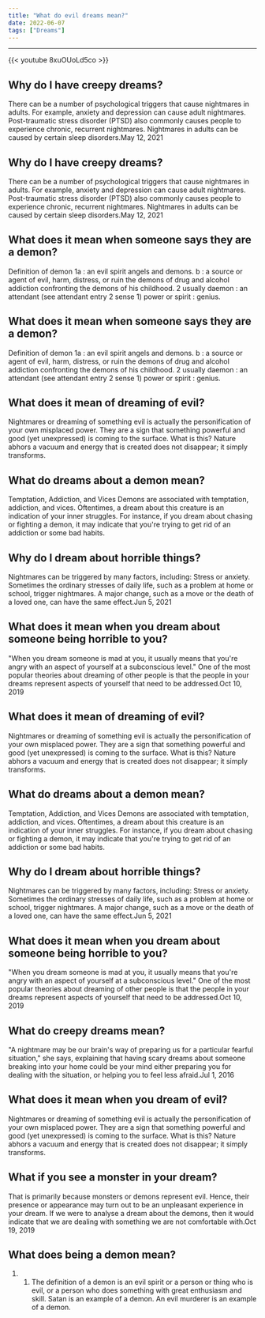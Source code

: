 ```yaml
---
title: "What do evil dreams mean?"
date: 2022-06-07
tags: ["Dreams"]
---
```


---
{{< youtube 8xuOUoLd5co >}}
## Why do I have creepy dreams?
There can be a number of psychological triggers that cause nightmares in adults. For example, anxiety and depression can cause adult nightmares. Post-traumatic stress disorder (PTSD) also commonly causes people to experience chronic, recurrent nightmares. Nightmares in adults can be caused by certain sleep disorders.May 12, 2021

## Why do I have creepy dreams?
There can be a number of psychological triggers that cause nightmares in adults. For example, anxiety and depression can cause adult nightmares. Post-traumatic stress disorder (PTSD) also commonly causes people to experience chronic, recurrent nightmares. Nightmares in adults can be caused by certain sleep disorders.May 12, 2021

## What does it mean when someone says they are a demon?
Definition of demon 1a : an evil spirit angels and demons. b : a source or agent of evil, harm, distress, or ruin the demons of drug and alcohol addiction confronting the demons of his childhood. 2 usually daemon : an attendant (see attendant entry 2 sense 1) power or spirit : genius.

## What does it mean when someone says they are a demon?
Definition of demon 1a : an evil spirit angels and demons. b : a source or agent of evil, harm, distress, or ruin the demons of drug and alcohol addiction confronting the demons of his childhood. 2 usually daemon : an attendant (see attendant entry 2 sense 1) power or spirit : genius.

## What does it mean of dreaming of evil?
Nightmares or dreaming of something evil is actually the personification of your own misplaced power. They are a sign that something powerful and good (yet unexpressed) is coming to the surface. What is this? Nature abhors a vacuum and energy that is created does not disappear; it simply transforms.

## What do dreams about a demon mean?
Temptation, Addiction, and Vices Demons are associated with temptation, addiction, and vices. Oftentimes, a dream about this creature is an indication of your inner struggles. For instance, if you dream about chasing or fighting a demon, it may indicate that you're trying to get rid of an addiction or some bad habits.

## Why do I dream about horrible things?
Nightmares can be triggered by many factors, including: Stress or anxiety. Sometimes the ordinary stresses of daily life, such as a problem at home or school, trigger nightmares. A major change, such as a move or the death of a loved one, can have the same effect.Jun 5, 2021

## What does it mean when you dream about someone being horrible to you?
"When you dream someone is mad at you, it usually means that you're angry with an aspect of yourself at a subconscious level." One of the most popular theories about dreaming of other people is that the people in your dreams represent aspects of yourself that need to be addressed.Oct 10, 2019

## What does it mean of dreaming of evil?
Nightmares or dreaming of something evil is actually the personification of your own misplaced power. They are a sign that something powerful and good (yet unexpressed) is coming to the surface. What is this? Nature abhors a vacuum and energy that is created does not disappear; it simply transforms.

## What do dreams about a demon mean?
Temptation, Addiction, and Vices Demons are associated with temptation, addiction, and vices. Oftentimes, a dream about this creature is an indication of your inner struggles. For instance, if you dream about chasing or fighting a demon, it may indicate that you're trying to get rid of an addiction or some bad habits.

## Why do I dream about horrible things?
Nightmares can be triggered by many factors, including: Stress or anxiety. Sometimes the ordinary stresses of daily life, such as a problem at home or school, trigger nightmares. A major change, such as a move or the death of a loved one, can have the same effect.Jun 5, 2021

## What does it mean when you dream about someone being horrible to you?
"When you dream someone is mad at you, it usually means that you're angry with an aspect of yourself at a subconscious level." One of the most popular theories about dreaming of other people is that the people in your dreams represent aspects of yourself that need to be addressed.Oct 10, 2019

## What do creepy dreams mean?
"A nightmare may be our brain's way of preparing us for a particular fearful situation," she says, explaining that having scary dreams about someone breaking into your home could be your mind either preparing you for dealing with the situation, or helping you to feel less afraid.Jul 1, 2016

## What does it mean when you dream of evil?
Nightmares or dreaming of something evil is actually the personification of your own misplaced power. They are a sign that something powerful and good (yet unexpressed) is coming to the surface. What is this? Nature abhors a vacuum and energy that is created does not disappear; it simply transforms.

## What if you see a monster in your dream?
That is primarily because monsters or demons represent evil. Hence, their presence or appearance may turn out to be an unpleasant experience in your dream. If we were to analyse a dream about the demons, then it would indicate that we are dealing with something we are not comfortable with.Oct 19, 2019

## What does being a demon mean?
1. 1. The definition of a demon is an evil spirit or a person or thing who is evil, or a person who does something with great enthusiasm and skill. Satan is an example of a demon. An evil murderer is an example of a demon.

